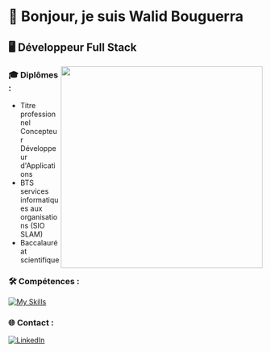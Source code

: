 # 👋 Bonjour, je suis Walid Bouguerra

## 🖥 Développeur Full Stack

<img align="right" width="400" src="https://user-images.githubusercontent.com/74038190/212749447-bfb7e725-6987-49d9-ae85-2015e3e7cc41.gif"> 

### 🎓 Diplômes :
- Titre professionnel Concepteur Développeur d'Applications  
- BTS services informatiques aux organisations (SIO SLAM)
- Baccalauréat scientifique

### 🛠 Compétences : 
[![My Skills](https://skillicons.dev/icons?i=html,css,js,php,java,mysql&theme=light)](https://skillicons.dev)

### 🌐 Contact :
[![LinkedIn](https://img.shields.io/badge/LinkedIn-%230077B5.svg?logo=linkedin&logoColor=white)](https://linkedin.com/in/walid-bouguerra) 


